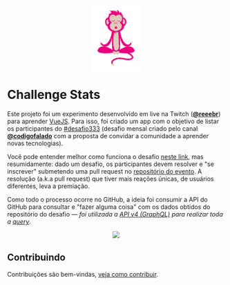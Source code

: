 <p align="center">
  <img src="./src/assets/zen-monkey.png" height="150" align="center">
</p>

# Challenge Stats

Este projeto foi um experimento desenvolvido em live na Twitch ([**@reeebr**][1]) para aprender [VueJS][2]. Para isso, foi criado um app com o objetivo de listar os participantes do [#desafio333][4] (desafio mensal criado pelo canal [**@codigofalado**][7] com a proposta de convidar a comunidade a aprender novas tecnologias).

Você pode entender melhor como funciona o desafio [neste link][5], mas resumidamente: dado um desafio, os participantes devem resolver e "se inscrever" submetendo uma pull request no [repositório do evento][4]. A resolução (a.k.a pull request) que tiver mais reações únicas, de usuários diferentes, leva a premiação.

Como todo o processo ocorre no GitHub, a ideia foi consumir a API do GitHub para consultar e "fazer alguma coisa" com os dados obtidos do repositório do desafio — *foi utilizada a [API v4 (GraphQL)][3] para realizar toda a [query][6]*.

<p align="center">
  <img src="https://i.imgur.com/ICsXLVK.gif">
</p>

## Contribuindo

Contribuições são bem-vindas, [veja como contribuir](contributing.md).

[1]:https://www.twitch.tv/reeebr
[2]:https://vuejs.org/
[3]:https://developer.github.com/v4/
[4]:https://github.com/codigofalado/desafio333
[5]:https://github.com/codigofalado/desafio333#como-participar
[6]:https://github.com/reebr/challenge-stats/blob/development/src/lib/github.js
[7]:https://github.com/codigofalado